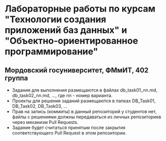 # Лабораторные работы по курсам "Технологии создания приложений баз данных" и "Объектно-ориентированное программирование"
## Мордовский госуниверситет, ФМмИТ, 402 группа

* Задания для выполнения размещаются в файлах db_task01_nn.md, db_task02_nn.md, ..., где nn - номер варианта.
* Проекты для решения заданий размещаются в папках DB_Task01, DB_Task02, DB_Task03, ...
* Прав на запись (коммиты) в данный репозиторий у студентов нет, файлы с решениями должны передаваться из личных репозиториев через механизм Pull Requests.
* Задание будет считаться принятым после закрытия соответствующего Pull Request в этом репозитории.
